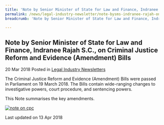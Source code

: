 ```yaml
---
title: 'Note by Senior Minister of State for Law and Finance, Indranee Rajah S.C., on Criminal Justice Reform and Evidence (Amendment) Bills(Amendment) Bill'
permalink: /news/legal-industry-newsletter/note-bysms-indranee-rajah-on-criminal-justice-reform-evidence-amendment-bill/
breadcrumb: 'Note by Senior Minister of State for Law and Finance, Indranee Rajah S.C., on Criminal Justice Reform and Evidence (Amendment) Bills'

---
```



<style>
  .image {width: 200px;}
  .image img {max-width: 100%;}
</style>

Note by Senior Minister of State for Law and Finance, Indranee Rajah S.C., on Criminal Justice Reform and Evidence (Amendment) Bills
---

20 Mar 2018 Posted in [Legal Industry Newsletters](/news/legal-industry-newsletters/)

The Criminal Justice Reform and Evidence (Amendment) Bills were passed in Parliament on 19 March 2018. The Bills contain wide-ranging changes to investigative powers, court procedure, and sentencing powers.

This Note summarises the key amendments.

<div class="image">
  <a href="/files/NoteonCPC.pdf/"><img src="/images/1523589963117.jpg/" alt="note on cpc"></a>
</div>

<p class="right-side-updated">Last updated on 13 Apr 2018</p>

